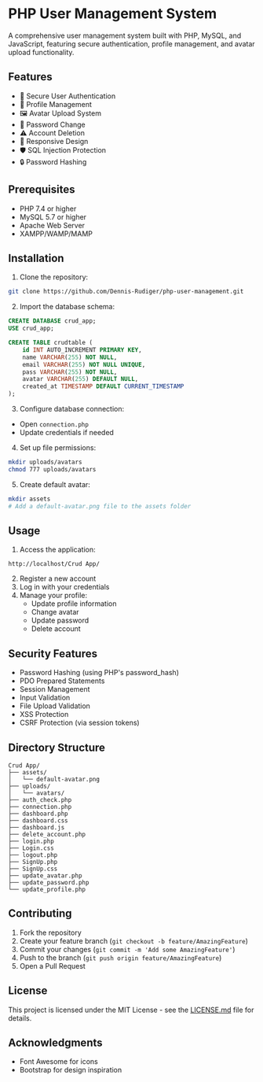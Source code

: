 # PHP User Management System

A comprehensive user management system built with PHP, MySQL, and JavaScript, featuring secure authentication, profile management, and avatar upload functionality.

## Features

- 🔐 Secure User Authentication
- 👤 Profile Management
- 🖼️ Avatar Upload System
- 🔑 Password Change
- ⚠️ Account Deletion
- 📱 Responsive Design
- 🛡️ SQL Injection Protection
- 🔒 Password Hashing

## Prerequisites

- PHP 7.4 or higher
- MySQL 5.7 or higher
- Apache Web Server
- XAMPP/WAMP/MAMP

## Installation

1. Clone the repository:
```bash
git clone https://github.com/Dennis-Rudiger/php-user-management.git
```

2. Import the database schema:
```sql
CREATE DATABASE crud_app;
USE crud_app;

CREATE TABLE crudtable (
    id INT AUTO_INCREMENT PRIMARY KEY,
    name VARCHAR(255) NOT NULL,
    email VARCHAR(255) NOT NULL UNIQUE,
    pass VARCHAR(255) NOT NULL,
    avatar VARCHAR(255) DEFAULT NULL,
    created_at TIMESTAMP DEFAULT CURRENT_TIMESTAMP
);
```

3. Configure database connection:
- Open `connection.php`
- Update credentials if needed

4. Set up file permissions:
```bash
mkdir uploads/avatars
chmod 777 uploads/avatars
```

5. Create default avatar:
```bash
mkdir assets
# Add a default-avatar.png file to the assets folder
```

## Usage

1. Access the application:
```
http://localhost/Crud App/
```

2. Register a new account
3. Log in with your credentials
4. Manage your profile:
   - Update profile information
   - Change avatar
   - Update password
   - Delete account

## Security Features

- Password Hashing (using PHP's password_hash)
- PDO Prepared Statements
- Session Management
- Input Validation
- File Upload Validation
- XSS Protection
- CSRF Protection (via session tokens)

## Directory Structure

```
Crud App/
├── assets/
│   └── default-avatar.png
├── uploads/
│   └── avatars/
├── auth_check.php
├── connection.php
├── dashboard.php
├── dashboard.css
├── dashboard.js
├── delete_account.php
├── login.php
├── Login.css
├── logout.php
├── SignUp.php
├── SignUp.css
├── update_avatar.php
├── update_password.php
└── update_profile.php
```

## Contributing

1. Fork the repository
2. Create your feature branch (`git checkout -b feature/AmazingFeature`)
3. Commit your changes (`git commit -m 'Add some AmazingFeature'`)
4. Push to the branch (`git push origin feature/AmazingFeature`)
5. Open a Pull Request

## License

This project is licensed under the MIT License - see the [LICENSE.md](LICENSE.md) file for details.

## Acknowledgments

- Font Awesome for icons
- Bootstrap for design inspiration
